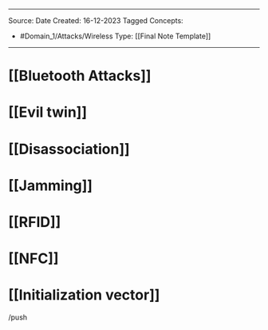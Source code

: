 - - -
Source:
Date Created:  16-12-2023
Tagged Concepts:
- #Domain_1/Attacks/Wireless 
Type: [[Final Note Template]]
- - - 

# [[Bluetooth Attacks]]
# [[Evil twin]]
# [[Disassociation]]
# [[Jamming]]
# [[RFID]]
# [[NFC]]
# [[Initialization vector]]

/push